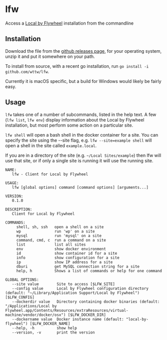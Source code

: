 # lfw
Access a [Local by Flywheel](https://local.getflywheel.com) installation from the commandline

## Installation

Download the file from the [github releases page](https://github.com/wttw/wowaddon/releases/latest), for your operating system, unzip it and put it somewhere on your path.

To install from source, with a recent go installation, run `go install -i github.com/wttw/lfw`.

Currently it is macOS specific, but a build for Windows would likely be fairly easy.

## Usage

`lfw` takes one of a number of subcommands, listed in the help text. A few (`lfw list`, `lfw env`) display information about the Local by Flywheel installation, but most perform some action on a particular site.

`lfw shell` will open a bash shell in the docker container for a site. You can specify the site using the --site flag, e.g. `lfw --site=example shell` will open a shell in the site called `example.local`.

If you are in a directory of the site (e.g. `~/Local Sites/example`) then lfw will use that site, or if only a single site is running it will use the running site.

```
NAME:
   lfw - Client for Local by Flywheel

USAGE:
   lfw [global options] command [command options] [arguments...]

VERSION:
   0.1.0

DESCRIPTION:
   Client for Local by Flywheel

COMMANDS:
     shell, sh, ssh   open a shell on a site
     wp               run 'wp' on a site
     mysql            run 'mysql' on a site
     command, cmd, c  run a command on a site
     list             list all sites
     env              show docker environment
     id               show container id for a site
     info             show configuration for a site
     ip               show IP address for a site
     dburi            get MySQL connection string for a site
     help, h          Shows a list of commands or help for one command

GLOBAL OPTIONS:
   --site value        Site to access [$LFW_SITE]
   --config value      Local by Flywheel configuration directory (default: "~/Library/Application Support/Local by Flywheel") [$LFW_CONFIG]
   --dockerdir value   Directory containing docker binaries (default: "/Applications/Local by Flywheel.app/Contents/Resources/extraResources/virtual-machine/vendor/docker/osx") [$LFW_DOCKER_DIR]
   --dockername value  Docker instance name (default: "local-by-flywheel") [$LFW_DOCKER_NAME]
   --help, -h          show help
   --version, -v       print the version
```
